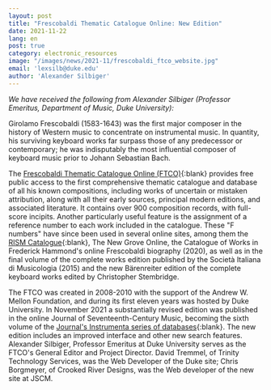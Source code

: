 ```yaml
---
layout: post
title: "Frescobaldi Thematic Catalogue Online: New Edition"
date: 2021-11-22
lang: en
post: true
category: electronic_resources
image: "/images/news/2021-11/frescobaldi_ftco_website.jpg"
email: 'lexsilb@duke.edu'
author: 'Alexander Silbiger'
---
```


_We have received the following from Alexander Silbiger (Professor Emeritus,
Department of Music, Duke University):_  

Girolamo Frescobaldi (1583-1643) was the first major composer in the history of Western music to concentrate on instrumental music. In quantity, his surviving keyboard works far surpass those of any predecessor or contemporary; he was indisputably the most influential composer of keyboard music prior to Johann Sebastian Bach.  

The [Frescobaldi Thematic Catalogue Online (FTCO)](https://frescobaldi.sscm-jscm.org/){:blank} provides free public access to the first comprehensive thematic catalogue and database of all his known compositions, including works of uncertain or mistaken attribution, along with all their early sources, principal modern editions, and associated literature. It contains over 900 composition records, with full-score incipits. Another particularly useful feature is the assignment of a reference number to each work included in the catalogue. These "F numbers" have since been used in several online sites, among them the [RISM Catalogue](https://opac.rism.info/search?View=rism&q=ftco){:blank}, The New Grove Online, the Catalogue of Works in Frederick Hammond's online Frescobaldi biography (2020), as well as in the final volume of the complete works edition published by the Società Italiana di Musicologia (2015) and the new Bärenreiter edition of the complete keyboard works edited by Christopher Stembridge.  

The FTCO was created in 2008-2010 with the support of the Andrew W. Mellon Foundation, and during its first eleven years was hosted by Duke University. In November 2021 a substantially revised edition was published in the online Journal of Seventeenth-Century Music, becoming the sixth volume of the [Journal's Instrumenta series of databases](https://sscm-jscm.org/instrumenta/instrumenta-volumes/){:blank}. The new edition includes an improved interface and other new search features. Alexander Silbiger, Professor Emeritus at Duke University serves as the FTCO's General Editor and Project Director. David Tremmel, of Trinity Technology Services, was the Web Developer of the Duke site; Chris Borgmeyer, of Crooked River Designs, was the Web developer of the new site at JSCM.
